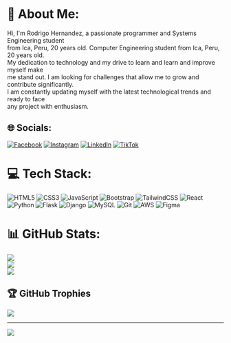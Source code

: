 # 💫 About Me:
Hi, I'm Rodrigo Hernandez, a passionate programmer and Systems Engineering student<br>from Ica, Peru, 20 years old. Computer Engineering student from Ica, Peru, 20 years old.<br>My dedication to technology and my drive to learn and learn and improve myself make<br>me stand out. I am looking for challenges that allow me to grow and contribute significantly.<br>I am constantly updating myself with the latest technological trends and ready to face<br>any project with enthusiasm.


## 🌐 Socials:
[![Facebook](https://img.shields.io/badge/Facebook-%231877F2.svg?logo=Facebook&logoColor=white)](https://facebook.com/profile.php?id=61552371264931) [![Instagram](https://img.shields.io/badge/Instagram-%23E4405F.svg?logo=Instagram&logoColor=white)](https://www.instagram.com/rodrigo.sistemas) [![LinkedIn](https://img.shields.io/badge/LinkedIn-%230077B5.svg?logo=linkedin&logoColor=white)](https://www.linkedin.com/in/rodrigo-hernandez-bb0670255) [![TikTok](https://img.shields.io/badge/TikTok-%23000000.svg?logo=TikTok&logoColor=white)](https://www.tiktok.com/@rodrigo.sistemas?lang=es) 

# 💻 Tech Stack:
![HTML5](https://img.shields.io/badge/html5-%23E34F26.svg?style=for-the-badge&logo=html5&logoColor=white) ![CSS3](https://img.shields.io/badge/css3-%231572B6.svg?style=for-the-badge&logo=css3&logoColor=white) ![JavaScript](https://img.shields.io/badge/javascript-%23323330.svg?style=for-the-badge&logo=javascript&logoColor=%23F7DF1E)
![Bootstrap](https://img.shields.io/badge/bootstrap-%238511FA.svg?style=for-the-badge&logo=bootstrap&logoColor=white) ![TailwindCSS](https://img.shields.io/badge/tailwindcss-%2338B2AC.svg?style=for-the-badge&logo=tailwind-css&logoColor=white) ![React](https://img.shields.io/badge/react-%2320232a.svg?style=for-the-badge&logo=react&logoColor=%2361DAFB) ![Python](https://img.shields.io/badge/python-3670A0?style=for-the-badge&logo=python&logoColor=ffdd54) ![Flask](https://img.shields.io/badge/flask-%23000.svg?style=for-the-badge&logo=flask&logoColor=white) ![Django](https://img.shields.io/badge/django-%23092E20.svg?style=for-the-badge&logo=django&logoColor=white)
![MySQL](https://img.shields.io/badge/mysql-4479A1.svg?style=for-the-badge&logo=mysql&logoColor=white) ![Git](https://img.shields.io/badge/git-%23F05033.svg?style=for-the-badge&logo=git&logoColor=white) ![AWS](https://img.shields.io/badge/AWS-%23FF9900.svg?style=for-the-badge&logo=amazon-aws&logoColor=white)
![Figma](https://img.shields.io/badge/figma-%23F24E1E.svg?style=for-the-badge&logo=figma&logoColor=white)

# 📊 GitHub Stats:
![](https://github-readme-stats.vercel.app/api?username=rodrigosistemas&theme=dark&hide_border=false&include_all_commits=false&count_private=false)<br/>
![](https://github-readme-streak-stats.herokuapp.com/?user=rodrigosistemas&theme=dark&hide_border=false)<br/>
![](https://github-readme-stats.vercel.app/api/top-langs/?username=rodrigosistemas&theme=dark&hide_border=false&include_all_commits=false&count_private=false&layout=compact)

## 🏆 GitHub Trophies
![](https://github-profile-trophy.vercel.app/?username=rodrigosistemas&theme=radical&no-frame=false&no-bg=true&margin-w=4)

---
[![](https://visitcount.itsvg.in/api?id=rodrigosistemas&icon=0&color=0)](https://visitcount.itsvg.in)

